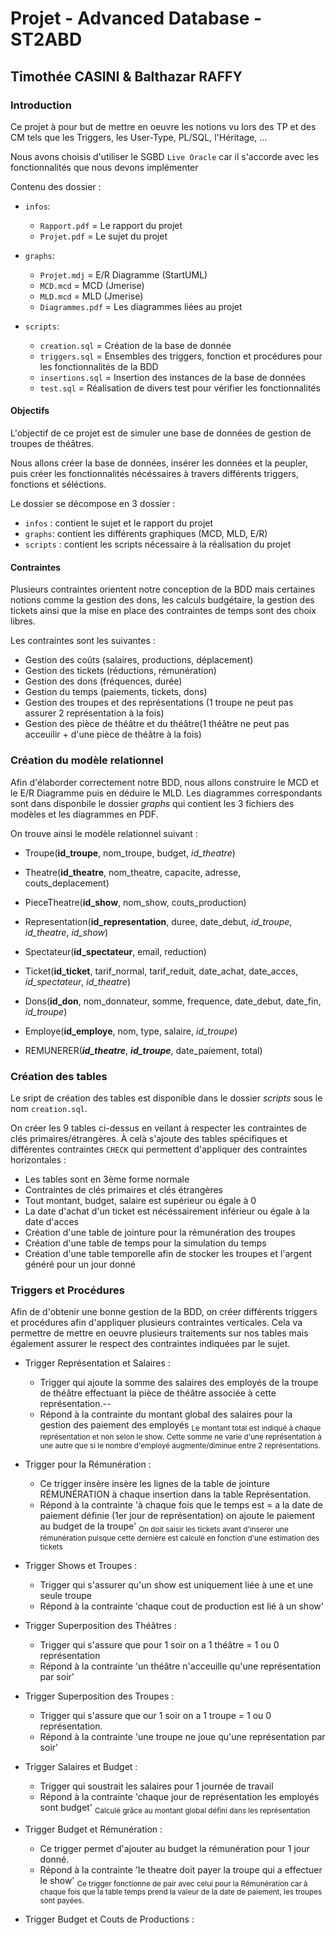 # Projet - Advanced Database - ST2ABD

## Timothée CASINI & Balthazar RAFFY


### Introduction

Ce projet à pour but de mettre en oeuvre les notions vu lors des TP et des CM tels que les Triggers, les User-Type, PL/SQL, l'Héritage, ...

Nous avons choisis d'utiliser le SGBD `Live Oracle` car il s'accorde avec les fonctionnalités que nous devons implémenter

Contenu des dossier :
- `infos`: 
    * `Rapport.pdf` = Le rapport du projet
    * `Projet.pdf` = Le sujet du projet
    
- `graphs`:
    * `Projet.mdj` = E/R Diagramme (StartUML)
    * `MCD.mcd` = MCD (Jmerise)
    * `MLD.mcd` = MLD (Jmerise)
    * `Diagrammes.pdf` = Les diagrammes liées au projet
    
- `scripts`:
    * `creation.sql` = Création de la base de donnée
    * `triggers.sql` = Ensembles des triggers, fonction et procédures pour les fonctionnalités de la BDD
    * `insertions.sql` = Insertion des instances de la base de données
    * `test.sql` = Réalisation de divers test pour vérifier les fonctionnalités
     
#### Objectifs

L'objectif de ce projet est de simuler une base de données de gestion de troupes de théâtres.

Nous allons créer la base de données, insérer les données et la peupler, puis créer les fonctionnalités nécéssaires à travers différents triggers, fonctions et séléctions.

Le dossier se décompose en 3 dossier :
* `infos` : contient le sujet et le rapport du projet
* `graphs`: contient les différents graphiques (MCD, MLD, E/R)
* `scripts` : contient les scripts nécessaire à la réalisation du projet

#### Contraintes

Plusieurs contraintes orientent notre conception de la BDD mais certaines notions comme la gestion des dons, les calculs budgétaire, la gestion des tickets ainsi que la mise en place des contraintes de temps sont des choix libres.

Les contraintes sont les suivantes :
- Gestion des coûts (salaires, productions, déplacement)
- Gestion des tickets (réductions, rémunération)
- Gestion des dons (fréquences, durée)
- Gestion du temps (paiements, tickets, dons)
- Gestion des troupes et des représentations (1 troupe ne peut pas assurer 2 représentation à la fois)
- Gestion des pièce de théâtre et du théâtre(1 théâtre ne peut pas acceuilir + d'une pièce de théâtre à la fois)


### Création du modèle relationnel

Afin d'élaborder correctement notre BDD, nous allons construire le MCD et le E/R Diagramme puis en déduire le MLD.
Les diagrammes correspondants sont dans disponbile le dossier *graphs* qui contient les 3 fichiers des modèles et les diagrammes en PDF.

On trouve ainsi le modèle relationnel suivant :

- Troupe(**id_troupe**, nom_troupe, budget, *id_theatre*)

- Theatre(**id_theatre**, nom_theatre, capacite, adresse, couts_deplacement)

- PieceTheatre(**id_show**, nom_show, couts_production)

- Representation(**id_representation**, duree, date_debut, *id_troupe*, *id_theatre*, *id_show*)

- Spectateur(**id_spectateur**, email, reduction)

- Ticket(**id_ticket**, tarif_normal, tarif_reduit, date_achat, date_acces, *id_spectateur*, *id_theatre*)

- Dons(**id_don**, nom_donnateur, somme, frequence, date_debut, date_fin, *id_troupe*)

- Employe(**id_employe**, nom, type, salaire, *id_troupe*)

- REMUNERER(***id_theatre***, ***id_troupe***, date_paiement, total)


### Création des tables

Le sript de création des tables est disponible dans le dossier *scripts* sous le nom `creation.sql`.

On créer les 9 tables ci-dessus en veilant à respecter les contraintes de clés primaires/étrangères. À celà s'ajoute des tables spécifiques et différentes contraintes `CHECK` qui permettent d'appliquer des contraintes horizontales :

- Les tables sont en 3ème forme normale
- Contraintes de clés primaires et clés étrangères
- Tout montant, budget, salaire est supérieur ou égale à 0
- La date d'achat d'un ticket est nécéssairement inférieur ou égale à la date d'acces
- Création d'une table de jointure pour la rémunération des troupes
- Création d'une table de temps pour la simulation du temps
- Création d'une table temporelle afin de stocker les troupes et l'argent généré pour un jour donné


### Triggers et Procédures

Afin de d'obtenir une bonne gestion de la BDD, on créer différents triggers et procédures afin d'appliquer plusieurs contraintes verticales.
Cela va permettre de mettre en oeuvre plusieurs traitements sur nos tables mais également assurer le respect des contraintes indiquées par le sujet.

* Trigger Représentation et Salaires :
   - Trigger qui ajoute la somme des salaires des employés de la troupe de théâtre effectuant la pièce de théâtre associée à cette représentation.--
   - Répond à la contrainte du montant global des salaires pour la gestion des paiement des employés
<sub> Le montant total est indiqué à chaque représentation et non selon le show. </sub>
<sub> Cette somme ne varie d'une représentation à une autre que si le nombre d'employé augmente/diminue entre 2 représentations. </sub>


* Trigger pour la Rémunération :
   - Ce trigger insère insère les lignes de la table de jointure RÉMUNÉRATION à chaque insertion dans la table Représentation. 
   - Répond à la contrainte 'à chaque fois que le temps est = a la date de paiement définie (1er jour de représentation) on ajoute le paiement au budget de la troupe'
<sub> On doit saisir les tickets avant d'inserer une rémunération puisque cette dernière est calculé en fonction d'une estimation des tickets </sub>


* Trigger Shows et Troupes :
   - Trigger qui s'assurer qu'un show est uniquement liée à une et une seule troupe
   - Répond à la contrainte 'chaque cout de production est lié à un show'


* Trigger Superposition des Théâtres :
   - Trigger qui s'assure que pour 1 soir on a 1 théâtre = 1 ou 0 représentation
   - Répond à la contrainte 'un théâtre n'acceuille qu'une représentation par soir'


* Trigger Superposition des Troupes :
   - Trigger qui s'assure que our 1 soir on a 1 troupe = 1 ou 0 représentation.
   - Répond à la contrainte 'une troupe ne joue qu'une représentation par soir'


* Trigger Salaires et Budget :
   - Trigger qui soustrait les salaires pour 1 journée de travail
   - Répond à la contrainte 'chaque jour de représentation les employés sont budget'
<sub> Calculé grâce au montant global défini dans les représentation </sub>


* Trigger Budget et Rémunération :
   - Ce trigger permet d'ajouter au budget la rémunération pour 1 jour donné.
   - Répond à la contrainte 'le theatre doit payer la troupe qui a effectuer le show'
<sub> Ce trigger fonctionne de pair avec celui pour la Rémunération car à chaque fois que la table temps prend la valeur de la date de paiement, les troupes sont payées. </sub>

* Trigger Budget et Couts de Productions :




